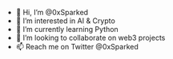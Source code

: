 - 👋 Hi, I’m @0xSparked
- 👀 I’m interested in AI & Crypto
- 🌱 I’m currently learning Python
- 💞️ I’m looking to collaborate on web3 projects
- 📫 Reach me on Twitter @0xSparked

<!---
0xsks/0xsks is a ✨ special ✨ repository because its `README.md` (this file) appears on your GitHub profile.
You can click the Preview link to take a look at your changes.
--->
